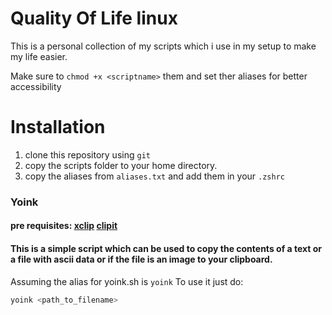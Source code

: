 # Quality Of Life linux

This is a personal collection of my scripts which i use in my setup to make my life easier.

Make sure to ``chmod +x <scriptname>`` them and set ther aliases for better accessibility

# Installation
1. clone this repository using ``git``
2. copy the scripts folder to your home directory.
3. copy the aliases from ``aliases.txt`` and add them in your ``.zshrc``

### Yoink 
#### pre requisites: [xclip](https://github.com/astrand/xclip) [clipit](https://github.com/CristianHenzel/ClipIt)
#### This is a simple script which can be used to copy the contents of a text or a file with ascii data or if the file is an image to your clipboard.

Assuming the alias for yoink.sh is ``yoink``
To use it just do:
```bash
yoink <path_to_filename>

```
